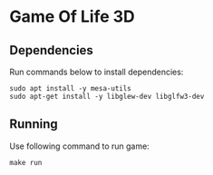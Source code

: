 # Game Of Life 3D

## Dependencies

Run commands below to install dependencies:

```
sudo apt install -y mesa-utils
sudo apt-get install -y libglew-dev libglfw3-dev
```

## Running

Use following command to run game:

```
make run
```